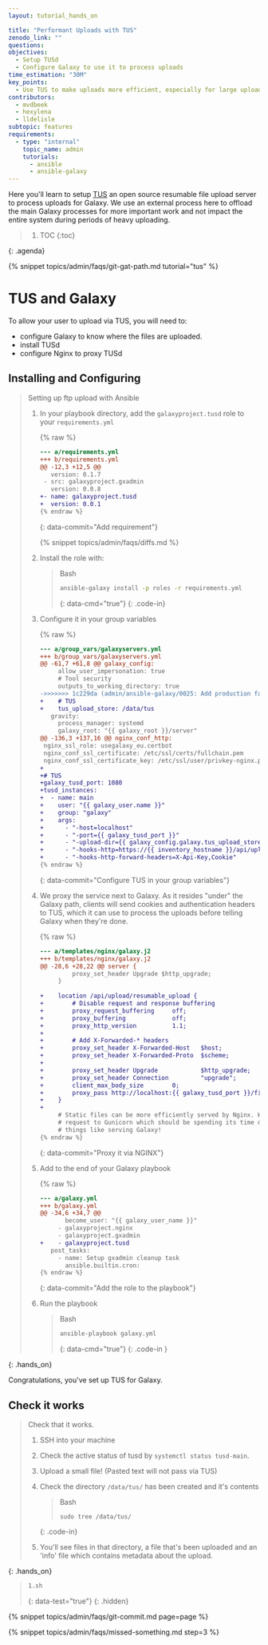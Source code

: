```yaml
---
layout: tutorial_hands_on

title: "Performant Uploads with TUS"
zenodo_link: ""
questions:
objectives:
  - Setup TUSd
  - Configure Galaxy to use it to process uploads
time_estimation: "30M"
key_points:
  - Use TUS to make uploads more efficient, especially for large uploads over unstable connections.
contributors:
  - mvdbeek
  - hexylena
  - lldelisle
subtopic: features
requirements:
  - type: "internal"
    topic_name: admin
    tutorials:
      - ansible
      - ansible-galaxy
---
```


Here you'll learn to setup [TUS](https://tus.io/) an open source resumable file upload server to process uploads for Galaxy. We use an external process here to offload the main Galaxy processes for more important work and not impact the entire system during periods of heavy uploading.

> <agenda-title></agenda-title>
>
> 1. TOC
> {:toc}
>
{: .agenda}

{% snippet topics/admin/faqs/git-gat-path.md tutorial="tus" %}

# TUS and Galaxy

To allow your user to upload via TUS, you will need to:

- configure Galaxy to know where the files are uploaded.
- install TUSd
- configure Nginx to proxy TUSd

## Installing and Configuring

> <hands-on-title>Setting up ftp upload with Ansible</hands-on-title>
>
> 1. In your playbook directory, add the `galaxyproject.tusd` role to your `requirements.yml`
>
>    {% raw %}
>    ```diff
>    --- a/requirements.yml
>    +++ b/requirements.yml
>    @@ -12,3 +12,5 @@
>       version: 0.1.7
>     - src: galaxyproject.gxadmin
>       version: 0.0.8
>    +- name: galaxyproject.tusd
>    +  version: 0.0.1
>    {% endraw %}
>    ```
>    {: data-commit="Add requirement"}
>
>    {% snippet topics/admin/faqs/diffs.md %}
>
> 2. Install the role with:
>
>    > <code-in-title>Bash</code-in-title>
>    > ```bash
>    > ansible-galaxy install -p roles -r requirements.yml
>    > ```
>    > {: data-cmd="true"}
>    {: .code-in}
>
> 3. Configure it in your group variables
>
>    {% raw %}
>    ```diff
>    --- a/group_vars/galaxyservers.yml
>    +++ b/group_vars/galaxyservers.yml
>    @@ -61,7 +61,8 @@ galaxy_config:
>         allow_user_impersonation: true
>         # Tool security
>         outputs_to_working_directory: true
>    ->>>>>>> 1c229da (admin/ansible-galaxy/0025: Add production facing vars)
>    +    # TUS
>    +    tus_upload_store: /data/tus
>       gravity:
>         process_manager: systemd
>         galaxy_root: "{{ galaxy_root }}/server"
>    @@ -136,3 +137,16 @@ nginx_conf_http:
>     nginx_ssl_role: usegalaxy_eu.certbot
>     nginx_conf_ssl_certificate: /etc/ssl/certs/fullchain.pem
>     nginx_conf_ssl_certificate_key: /etc/ssl/user/privkey-nginx.pem
>    +
>    +# TUS
>    +galaxy_tusd_port: 1080
>    +tusd_instances:
>    +  - name: main
>    +    user: "{{ galaxy_user.name }}"
>    +    group: "galaxy"
>    +    args:
>    +      - "-host=localhost"
>    +      - "-port={{ galaxy_tusd_port }}"
>    +      - "-upload-dir={{ galaxy_config.galaxy.tus_upload_store }}"
>    +      - "-hooks-http=https://{{ inventory_hostname }}/api/upload/hooks"
>    +      - "-hooks-http-forward-headers=X-Api-Key,Cookie"
>    {% endraw %}
>    ```
>    {: data-commit="Configure TUS in your group variables"}
>
> 4. We proxy the service next to Galaxy. As it resides "under" the Galaxy path, clients will send cookies and authentication headers to TUS, which it can use to process the uploads before telling Galaxy when they're done.
>
>    {% raw %}
>    ```diff
>    --- a/templates/nginx/galaxy.j2
>    +++ b/templates/nginx/galaxy.j2
>    @@ -28,6 +28,22 @@ server {
>             proxy_set_header Upgrade $http_upgrade;
>         }
>     
>    +    location /api/upload/resumable_upload {
>    +        # Disable request and response buffering
>    +        proxy_request_buffering     off;
>    +        proxy_buffering             off;
>    +        proxy_http_version          1.1;
>    +
>    +        # Add X-Forwarded-* headers
>    +        proxy_set_header X-Forwarded-Host   $host;
>    +        proxy_set_header X-Forwarded-Proto  $scheme;
>    +
>    +        proxy_set_header Upgrade            $http_upgrade;
>    +        proxy_set_header Connection         "upgrade";
>    +        client_max_body_size        0;
>    +        proxy_pass http://localhost:{{ galaxy_tusd_port }}/files;
>    +    }
>    +
>         # Static files can be more efficiently served by Nginx. Why send the
>         # request to Gunicorn which should be spending its time doing more useful
>         # things like serving Galaxy!
>    {% endraw %}
>    ```
>    {: data-commit="Proxy it via NGINX"}
>
> 5. Add to the end of your Galaxy playbook
>
>    {% raw %}
>    ```diff
>    --- a/galaxy.yml
>    +++ b/galaxy.yml
>    @@ -34,6 +34,7 @@
>           become_user: "{{ galaxy_user_name }}"
>         - galaxyproject.nginx
>         - galaxyproject.gxadmin
>    +    - galaxyproject.tusd
>       post_tasks:
>         - name: Setup gxadmin cleanup task
>           ansible.builtin.cron:
>    {% endraw %}
>    ```
>    {: data-commit="Add the role to the playbook"}
>
> 6. Run the playbook
>
>    > <code-in-title>Bash</code-in-title>
>    > ```bash
>    > ansible-playbook galaxy.yml
>    > ```
>    > {: data-cmd="true"}
>    {: .code-in }
>
{: .hands_on}

Congratulations, you've set up TUS for Galaxy.

## Check it works

> <hands-on-title>Check that it works.</hands-on-title>
>
> 1. SSH into your machine
>
> 2. Check the active status of tusd by `systemctl status tusd-main`.
>
> 3. Upload a small file! (Pasted text will not pass via TUS)
>
> 4. Check the directory `/data/tus/` has been created and it's contents
>
>    > <code-in-title>Bash</code-in-title>
>    > ```
>    > sudo tree /data/tus/
>    > ```
>    {: .code-in}
>
> 5. You'll see files in that directory, a file that's been uploaded and an 'info' file which contains metadata about the upload.
>
{: .hands_on}

> ```bash
> 1.sh
> ```
> {: data-test="true"}
{: .hidden}

{% snippet topics/admin/faqs/git-commit.md page=page %}

{% snippet topics/admin/faqs/missed-something.md step=3 %}
